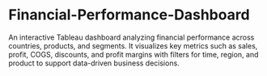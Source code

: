 # Financial-Performance-Dashboard
An interactive Tableau dashboard analyzing financial performance across countries, products, and segments. It visualizes key metrics such as sales, profit, COGS, discounts, and profit margins with filters for time, region, and product to support data-driven business decisions.
